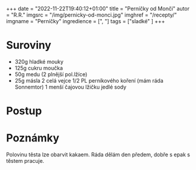 
+++
date = "2022-11-22T19:40:12+01:00"
title = "Perníčky od Monči"
autor = "R.R."
imgsrc = "/img/pernicky-od-monci.jpg"
imghref = "/recepty/"
imgname = "Perníčky"
ingredience = [", "]
tags = ["sladké" ]
+++

# Suroviny
- 320g hladké mouky
- 125g cukru moučka
- 50g medu (2 plnější pol.lžíce)
- 25g másla
2 celá vejce
1/2 PL perníkového koření (mám ráda Sonnemtor)
1 menší čajovou lžičku jedlé sody



# Postup

# Poznámky
Polovinu těsta lze obarvit kakaem. Ráda dělám den předem, dobře s epak s těstem pracuje.